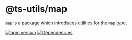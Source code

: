 # @ts-utils/map

`map` is a package which introduces utilities for the `Map` type.

[![npm version](https://badge.fury.io/js/%40ts-utils%2Fmap.svg)](https://badge.fury.io/js/%40ts-utils%2Fmap)
[![Dependencies](https://david-dm.org/tnc1997/ts-utils%3Fpath%3Dlibraries%2Fmap.svg)](https://david-dm.org/tnc1997/ts-utils?path=libraries/map)
